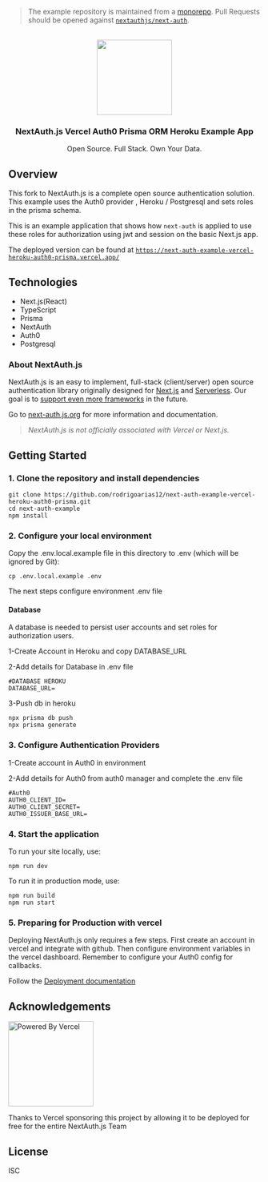 > The example repository is maintained from a [monorepo](https://github.com/nextauthjs/next-auth/tree/main/apps/example-nextjs). Pull Requests should be opened against [`nextauthjs/next-auth`](https://github.com/nextauthjs/next-auth).

<p align="center">
   <br/>
   <a href="https://next-auth.js.org" target="_blank"><img width="150px" src="https://next-auth.js.org/img/logo/logo-sm.png" /></a>
   <h3 align="center">NextAuth.js Vercel Auth0 Prisma ORM Heroku Example App</h3>
   <p align="center">
   Open Source. Full Stack. Own Your Data.
   </p>
</p>

## Overview

This fork to NextAuth.js is a complete open source authentication solution. This example uses the Auth0 provider , Heroku / Postgresql and sets roles in the prisma schema. 

This is an example application that shows how `next-auth` is applied to use these roles for authorization using jwt and session on the basic Next.js app.

The deployed version can be found at [`https://next-auth-example-vercel-heroku-auth0-prisma.vercel.app/`](https://next-auth-example-vercel-heroku-auth0-prisma.vercel.app/)
## Technologies

- Next.js(React)
- TypeScript
- Prisma
- NextAuth
- Auth0
- Postgresql 

### About NextAuth.js

NextAuth.js is an easy to implement, full-stack (client/server) open source authentication library originally designed for [Next.js](https://nextjs.org) and [Serverless](https://vercel.com). Our goal is to [support even more frameworks](https://github.com/nextauthjs/next-auth/issues/2294) in the future.

Go to [next-auth.js.org](https://next-auth.js.org) for more information and documentation.

> *NextAuth.js is not officially associated with Vercel or Next.js.*

## Getting Started

### 1. Clone the repository and install dependencies

```
git clone https://github.com/rodrigoarias12/next-auth-example-vercel-heroku-auth0-prisma.git
cd next-auth-example
npm install
```

### 2. Configure your local environment

Copy the .env.local.example file in this directory to .env (which will be ignored by Git):

```
cp .env.local.example .env
```

The next steps configure environment .env file

#### Database

A database is needed to persist user accounts and set roles for authorization users.

1-Create Account in Heroku and copy DATABASE_URL

2-Add details for Database in .env file
```
#DATABASE HEROKU
DATABASE_URL=
```
3-Push db in heroku
```
npx prisma db push
npx prisma generate
```

### 3. Configure Authentication Providers

1-Create account in Auth0 in environment

2-Add details for Auth0 from auth0 manager and complete the .env file

```
#Auth0
AUTH0_CLIENT_ID=
AUTH0_CLIENT_SECRET=
AUTH0_ISSUER_BASE_URL=
```

### 4. Start the application

To run your site locally, use:

```
npm run dev
```

To run it in production mode, use:

```
npm run build
npm run start
```

### 5. Preparing for Production with vercel
Deploying NextAuth.js only requires a few steps. First create an account in vercel and integrate with github. 
Then configure environment variables in the vercel dashboard.
Remember to configure your Auth0 config for callbacks. 


Follow the [Deployment documentation](https://next-auth.js.org/deployment)

## Acknowledgements

<a href="https://vercel.com?utm_source=nextauthjs&utm_campaign=oss">
<img width="170px" src="https://raw.githubusercontent.com/nextauthjs/next-auth/canary/www/static/img/powered-by-vercel.svg" alt="Powered By Vercel" />
</a>
<p align="left">Thanks to Vercel sponsoring this project by allowing it to be deployed for free for the entire NextAuth.js Team</p>

## License

ISC

